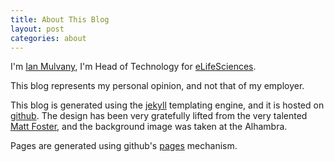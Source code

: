 ```yaml
--- 
title: About This Blog
layout: post
categories: about
---
```


I'm [Ian Mulvany][me], I'm Head of Technology for [eLifeSciences][elife]. 

This blog represents my personal opinion, and not that of my employer. 

This blog is generated using the [jekyll][jekyll] templating engine, and it is hosted on [github][github]. The design has been very gratefully lifted from the very talented [Matt Foster][matt], and the background image was taken at the Alhambra. 

Pages are generated using github's [pages][gp] mechanism.



[elife]: http://www.elifesciences.org/
[me]: http://www.mulvany.net
[jekyll]: http://github.com/mojombo/jekyll
[matt]: http://github.com/mattfoster/mattfoster.github.com
[github]: http://www.github.com
[gp]: http://pages.github.com/
